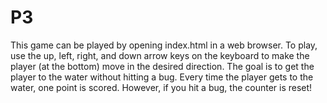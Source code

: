 # P3
This game can be played by opening index.html in a web browser.  To play, use the up, left, right, and down arrow keys on the keyboard to make the player (at the bottom) move in the desired direction.  The goal is to get the player to the water without hitting a bug. Every time the player gets to the water, one point is scored.  However, if you hit a bug, the counter is reset!

